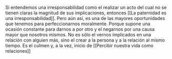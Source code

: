 Si entendemos una irresponsabilidad como el realizar un acto del cual no se tienen claras la magnitud de sus implicaciones, entonces [[La paternidad es una irresponsabilidad]]. Pero aún así, es una de las mayores oportunidades que tenemos para perfeccionarnos moralmente. Porque supone una ocasión constante para darnos a por otro y el negarnos por una causa mayor que nosotros mismos. No es sólo el vernos implicados en una relación con alguien más, sino el crear a la persona y a la relación al mismo tiempo. Es el culmen y, a la vez,  inicio de [[Percibir nuestra vida como relaciones]]